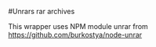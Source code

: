 #Unrars rar archives

This wrapper uses  NPM module unrar from https://github.com/burkostya/node-unrar